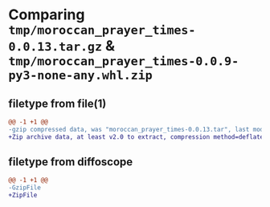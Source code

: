 # Comparing `tmp/moroccan_prayer_times-0.0.13.tar.gz` & `tmp/moroccan_prayer_times-0.0.9-py3-none-any.whl.zip`

## filetype from file(1)

```diff
@@ -1 +1 @@
-gzip compressed data, was "moroccan_prayer_times-0.0.13.tar", last modified: Sat Jun  1 18:32:19 2024, max compression
+Zip archive data, at least v2.0 to extract, compression method=deflate
```

## filetype from diffoscope

```diff
@@ -1 +1 @@
-GzipFile
+ZipFile
```

